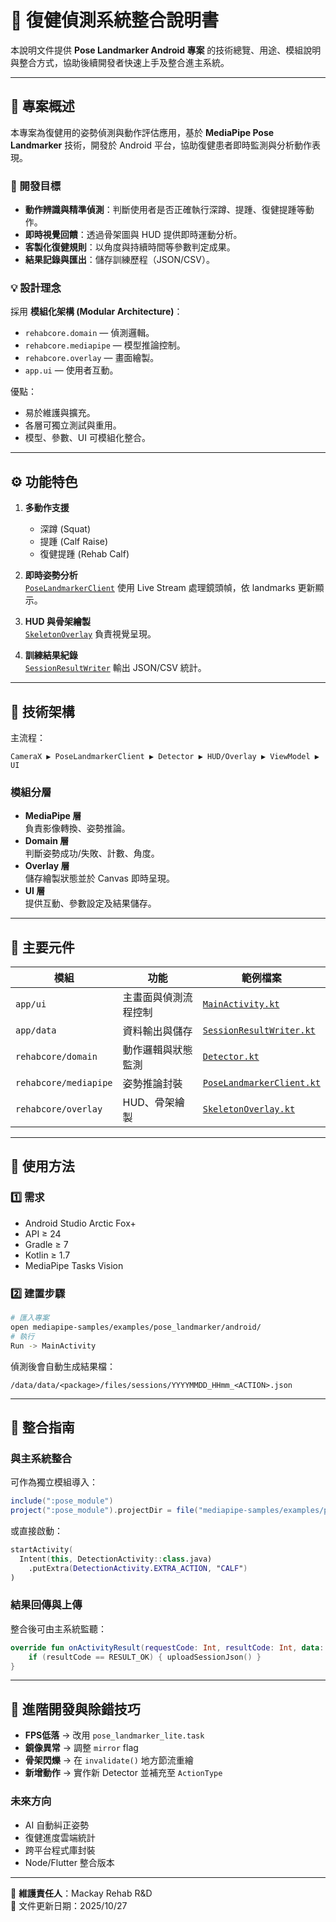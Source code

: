 # 🏥 復健偵測系統整合說明書

本說明文件提供 **Pose Landmarker Android 專案** 的技術總覽、用途、模組說明與整合方式，協助後續開發者快速上手及整合進主系統。

---

## 📘 專案概述

本專案為復健用的姿勢偵測與動作評估應用，基於 **MediaPipe Pose Landmarker** 技術，開發於 Android 平台，協助復健患者即時監測與分析動作表現。  

### 🎯 開發目標
- **動作辨識與精準偵測**：判斷使用者是否正確執行深蹲、提踵、復健提踵等動作。  
- **即時視覺回饋**：透過骨架圖與 HUD 提供即時運動分析。  
- **客製化復健規則**：以角度與持續時間等參數判定成果。  
- **結果記錄與匯出**：儲存訓練歷程（JSON/CSV）。

### 💡 設計理念
採用 **模組化架構 (Modular Architecture)**：
- `rehabcore.domain` — 偵測邏輯。
- `rehabcore.mediapipe` — 模型推論控制。
- `rehabcore.overlay` — 畫面繪製。
- `app.ui` — 使用者互動。

優點：
- 易於維護與擴充。
- 各層可獨立測試與重用。
- 模型、參數、UI 可模組化整合。

---

## ⚙️ 功能特色

1. **多動作支援**  
   - 深蹲 (Squat)  
   - 提踵 (Calf Raise)  
   - 復健提踵 (Rehab Calf)

2. **即時姿勢分析**  
   [`PoseLandmarkerClient`](mediapipe-samples/examples/pose_landmarker/android/app/src/main/java/rehabcore/mediapipe/PoseLandmarkerClient.kt:23) 使用 Live Stream 處理鏡頭幀，依 landmarks 更新顯示。

3. **HUD 與骨架繪製**  
   [`SkeletonOverlay`](mediapipe-samples/examples/pose_landmarker/android/app/src/main/java/rehabcore/overlay/SkeletonOverlay.kt:11) 負責視覺呈現。

4. **訓練結果紀錄**  
   [`SessionResultWriter`](mediapipe-samples/examples/pose_landmarker/android/app/src/main/java/app/data/SessionResultWriter.kt) 輸出 JSON/CSV 統計。

---

## 🧱 技術架構

主流程：
```
CameraX ▶ PoseLandmarkerClient ▶ Detector ▶ HUD/Overlay ▶ ViewModel ▶ UI
```

### 模組分層
- **MediaPipe 層**  
  負責影像轉換、姿勢推論。
- **Domain 層**  
  判斷姿勢成功/失敗、計數、角度。
- **Overlay 層**  
  儲存繪製狀態並於 Canvas 即時呈現。
- **UI 層**  
  提供互動、參數設定及結果儲存。

---

## 📁 主要元件

| 模組 | 功能 | 範例檔案 |
|-------|-------|-----------|
| `app/ui` | 主畫面與偵測流程控制 | [`MainActivity.kt`](mediapipe-samples/examples/pose_landmarker/android/app/src/main/java/app/ui/MainActivity.kt:15) |
| `app/data` | 資料輸出與儲存 | [`SessionResultWriter.kt`](mediapipe-samples/examples/pose_landmarker/android/app/src/main/java/app/data/SessionResultWriter.kt) |
| `rehabcore/domain` | 動作邏輯與狀態監測 | [`Detector.kt`](mediapipe-samples/examples/pose_landmarker/android/app/src/main/java/rehabcore/domain/Detector.kt:5) |
| `rehabcore/mediapipe` | 姿勢推論封裝 | [`PoseLandmarkerClient.kt`](mediapipe-samples/examples/pose_landmarker/android/app/src/main/java/rehabcore/mediapipe/PoseLandmarkerClient.kt:23) |
| `rehabcore/overlay` | HUD、骨架繪製 | [`SkeletonOverlay.kt`](mediapipe-samples/examples/pose_landmarker/android/app/src/main/java/rehabcore/overlay/SkeletonOverlay.kt:11) |

---

## 🚀 使用方法

### 1️⃣ 需求
- Android Studio Arctic Fox+
- API ≥ 24  
- Gradle ≥ 7  
- Kotlin ≥ 1.7  
- MediaPipe Tasks Vision

### 2️⃣ 建置步驟
```bash
# 匯入專案
open mediapipe-samples/examples/pose_landmarker/android/
# 執行
Run -> MainActivity
```

偵測後會自動生成結果檔：
```
/data/data/<package>/files/sessions/YYYYMMDD_HHmm_<ACTION>.json
```

---

## 🔗 整合指南

### 與主系統整合
可作為獨立模組導入：
```gradle
include(":pose_module")
project(":pose_module").projectDir = file("mediapipe-samples/examples/pose_landmarker/android/app")
```

或直接啟動：
```kotlin
startActivity(
  Intent(this, DetectionActivity::class.java)
    .putExtra(DetectionActivity.EXTRA_ACTION, "CALF")
)
```

### 結果回傳與上傳
整合後可由主系統監聽：
```kotlin
override fun onActivityResult(requestCode: Int, resultCode: Int, data: Intent?) {
    if (resultCode == RESULT_OK) { uploadSessionJson() }
}
```

---

## 🧩 進階開發與除錯技巧

- **FPS低落** → 改用 `pose_landmarker_lite.task`  
- **鏡像異常** → 調整 `mirror` flag  
- **骨架閃爍** → 在 `invalidate()` 地方節流重繪  
- **新增動作** → 實作新 Detector 並補充至 `ActionType`

### 未來方向
- AI 自動糾正姿勢  
- 復健進度雲端統計  
- 跨平台程式庫封裝  
- Node/Flutter 整合版本

---

👤 **維護責任人**：Mackay Rehab R&D  
📅 文件更新日期：2025/10/27